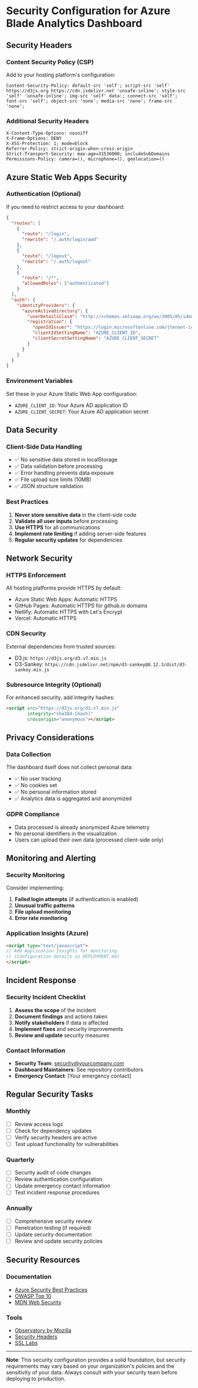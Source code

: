 # Security Configuration for Azure Blade Analytics Dashboard

## Security Headers

### Content Security Policy (CSP)
Add to your hosting platform's configuration:

```
Content-Security-Policy: default-src 'self'; script-src 'self' https://d3js.org https://cdn.jsdelivr.net 'unsafe-inline'; style-src 'self' 'unsafe-inline'; img-src 'self' data:; connect-src 'self'; font-src 'self'; object-src 'none'; media-src 'none'; frame-src 'none';
```

### Additional Security Headers
```
X-Content-Type-Options: nosniff
X-Frame-Options: DENY
X-XSS-Protection: 1; mode=block
Referrer-Policy: strict-origin-when-cross-origin
Strict-Transport-Security: max-age=31536000; includeSubDomains
Permissions-Policy: camera=(), microphone=(), geolocation=()
```

## Azure Static Web Apps Security

### Authentication (Optional)
If you need to restrict access to your dashboard:

```json
{
  "routes": [
    {
      "route": "/login",
      "rewrite": "/.auth/login/aad"
    },
    {
      "route": "/logout", 
      "rewrite": "/.auth/logout"
    },
    {
      "route": "/*",
      "allowedRoles": ["authenticated"]
    }
  ],
  "auth": {
    "identityProviders": {
      "azureActiveDirectory": {
        "userDetailsClaim": "http://schemas.xmlsoap.org/ws/2005/05/identity/claims/name",
        "registration": {
          "openIdIssuer": "https://login.microsoftonline.com/{tenant-id}/v2.0",
          "clientIdSettingName": "AZURE_CLIENT_ID",
          "clientSecretSettingName": "AZURE_CLIENT_SECRET"
        }
      }
    }
  }
}
```

### Environment Variables
Set these in your Azure Static Web App configuration:
- `AZURE_CLIENT_ID`: Your Azure AD application ID
- `AZURE_CLIENT_SECRET`: Your Azure AD application secret

## Data Security

### Client-Side Data Handling
- ✅ No sensitive data stored in localStorage
- ✅ Data validation before processing
- ✅ Error handling prevents data exposure
- ✅ File upload size limits (10MB)
- ✅ JSON structure validation

### Best Practices
1. **Never store sensitive data** in the client-side code
2. **Validate all user inputs** before processing
3. **Use HTTPS** for all communications
4. **Implement rate limiting** if adding server-side features
5. **Regular security updates** for dependencies

## Network Security

### HTTPS Enforcement
All hosting platforms provide HTTPS by default:
- Azure Static Web Apps: Automatic HTTPS
- GitHub Pages: Automatic HTTPS for github.io domains
- Netlify: Automatic HTTPS with Let's Encrypt
- Vercel: Automatic HTTPS

### CDN Security
External dependencies from trusted sources:
- D3.js: `https://d3js.org/d3.v7.min.js`
- D3-Sankey: `https://cdn.jsdelivr.net/npm/d3-sankey@0.12.3/dist/d3-sankey.min.js`

### Subresource Integrity (Optional)
For enhanced security, add integrity hashes:

```html
<script src="https://d3js.org/d3.v7.min.js" 
        integrity="sha384-[hash]" 
        crossorigin="anonymous"></script>
```

## Privacy Considerations

### Data Collection
The dashboard itself does not collect personal data:
- ✅ No user tracking
- ✅ No cookies set
- ✅ No personal information stored
- ✅ Analytics data is aggregated and anonymized

### GDPR Compliance
- Data processed is already anonymized Azure telemetry
- No personal identifiers in the visualization
- Users can upload their own data (processed client-side only)

## Monitoring and Alerting

### Security Monitoring
Consider implementing:
1. **Failed login attempts** (if authentication is enabled)
2. **Unusual traffic patterns**
3. **File upload monitoring**
4. **Error rate monitoring**

### Application Insights (Azure)
```html
<script type="text/javascript">
// Add Application Insights for monitoring
// (Configuration details in DEPLOYMENT.md)
</script>
```

## Incident Response

### Security Incident Checklist
1. **Assess the scope** of the incident
2. **Document findings** and actions taken
3. **Notify stakeholders** if data is affected
4. **Implement fixes** and security improvements
5. **Review and update** security measures

### Contact Information
- **Security Team**: security@yourcompany.com
- **Dashboard Maintainers**: See repository contributors
- **Emergency Contact**: [Your emergency contact]

## Regular Security Tasks

### Monthly
- [ ] Review access logs
- [ ] Check for dependency updates
- [ ] Verify security headers are active
- [ ] Test upload functionality for vulnerabilities

### Quarterly
- [ ] Security audit of code changes
- [ ] Review authentication configuration
- [ ] Update emergency contact information
- [ ] Test incident response procedures

### Annually
- [ ] Comprehensive security review
- [ ] Penetration testing (if required)
- [ ] Update security documentation
- [ ] Review and update security policies

## Security Resources

### Documentation
- [Azure Security Best Practices](https://docs.microsoft.com/en-us/azure/security/)
- [OWASP Top 10](https://owasp.org/www-project-top-ten/)
- [MDN Web Security](https://developer.mozilla.org/en-US/docs/Web/Security)

### Tools
- [Observatory by Mozilla](https://observatory.mozilla.org/)
- [Security Headers](https://securityheaders.com/)
- [SSL Labs](https://www.ssllabs.com/ssltest/)

---

**Note**: This security configuration provides a solid foundation, but security requirements may vary based on your organization's policies and the sensitivity of your data. Always consult with your security team before deploying to production.